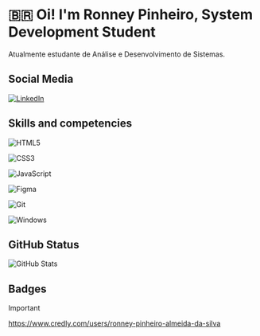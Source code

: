 # 🇧🇷 Oi! I'm Ronney Pinheiro, System Development Student

Atualmente estudante de Análise e Desenvolvimento de Sistemas.

## Social Media 
[![LinkedIn](https://img.shields.io/badge/LinkedIn-45562d?style=for-the-badge&logo=linkedin&logoColor=white)](https://www.linkedin.com/in/ronney-pinheiro-almeida-da-silva-428ba4319)

## Skills and competencies

![HTML5](https://img.shields.io/badge/HTML5-45562d?style=for-the-badge&logo=html5&logoColor=)

![CSS3](https://img.shields.io/badge/CSS3-45562d?style=for-the-badge&logo=css3&logoColor=)

![JavaScript](https://img.shields.io/badge/JavaScript-45562d?style=for-the-badge&logo=javascript&logoColor=)

![Figma](https://img.shields.io/badge/Figma-45562d?style=for-the-badge&logo=figma&logoColor=figma)

![Git](https://img.shields.io/badge/GIT-45562d?style=for-the-badge&logo=git&logoColor=)

![Windows](https://img.shields.io/badge/Windows-45562d?style=for-the-badge&logo=windows&logoColor=2CA5E0)

## GitHub Status

![GitHub Stats](https://github-readme-stats.vercel.app/api?username=musasPI&theme=transparent&bg_color=45562d&border_color=30A3DC&show_icons=true&icon_color=b1b63a&title_color=d9ddd5&text_color=FFF)

## Badges
> [!IMPORTANT]
> https://www.credly.com/users/ronney-pinheiro-almeida-da-silva
